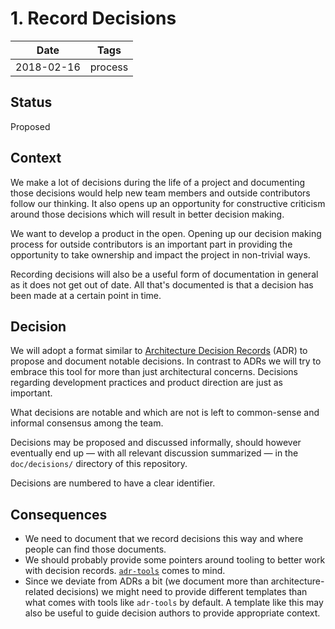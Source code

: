 # 1. Record Decisions

| Date       | Tags    |
|------------|---------|
| 2018-02-16 | process |

## Status

Proposed

## Context

We make a lot of decisions during the life of a project and
documenting those decisions would help new team members and outside
contributors follow our thinking. It also opens up an opportunity for
constructive criticism around those decisions which will result
in better decision making.

We want to develop a product in the open. Opening up our decision making process for outside contributors is an important part in providing the opportunity to take ownership and impact the project in non-trivial ways.

Recording decisions will also be a useful form of documentation in general as it does not get out of date. All that's documented is that a decision has been made at a certain point in time.

## Decision

We will adopt a format similar to [Architecture Decision
Records](http://thinkrelevance.com/blog/2011/11/15/documenting-architecture-decisions) (ADR)
to propose and document notable decisions. In contrast to ADRs we will try to embrace this tool for more than just architectural concerns. Decisions regarding development practices and product direction are just as important.

What decisions are notable and which are not is left to common-sense and informal consensus among the team.

Decisions may be proposed and discussed informally, should however eventually end up — with all relevant discussion summarized — in the `doc/decisions/` directory of this repository.

Decisions are numbered to have a clear identifier.

## Consequences

- We need to document that we record decisions this way and where people can find those documents.
- We should probably provide some pointers around tooling to better work with decision records. [`adr-tools`](https://github.com/npryce/adr-tools) comes to mind.
- Since we deviate from ADRs a bit (we document more than architecture-related decisions) we might need to provide different templates than what comes with tools like `adr-tools` by default.
  A template like this may also be useful to guide decision authors to provide appropriate context.